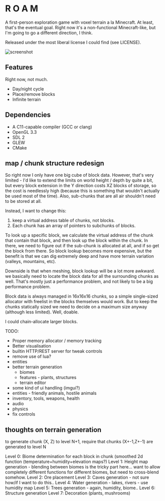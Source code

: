 # R O A M

A first-person exploration game with voxel terrain a la Minecraft. At
least, that's the eventual goal. Right now it's a non-functional
Minecraft-like, but I'm going to go a different direction, I think.

Released under the most liberal license I could find (see LICENSE).

![screenshot](http://33.media.tumblr.com/3da5329f8ec1803e36ba3714187e169f/tumblr_ndqpxtSMMc1qbhw3go1_1280.jpg)

## Features

Right now, not much.

* Day/night cycle
* Place/remove blocks
* Infinite terrain

## Dependencies

* A C11-capable compiler (GCC or clang)
* OpenGL 3.3
* SDL 2
* GLEW
* CMake

## map / chunk structure redesign

So right now I only have one big cube of block data. However, that's
very limited - I'd like to extend the limits on world height / depth
by quite a bit, but every block extension in the Y direction costs XZ
blocks of storage, so the cost is needlessly high (because this is
something that wouldn't actually be used most of the time).
Also, sub-chunks that are all air shouldn't need to be stored at all.

Instead, I want to change this:

1. keep a virtual address table of chunks, not blocks.
2. Each chunk has an array of pointers to subchunks of blocks.

To look up a specific block, we calculate the virtual address of the
chunk that contain that block, and then look up the block within the
chunk. In there, we need to figure out if the sub-chunk is allocated
at all, and if so get the block from there. So block lookup becomes
more expensive, but the benefit is that we can dig extremely deep and
have more terrain variation (valleys, mountains, etc).

Downside is that when meshing, block lookup will be a lot more
awkward. we basically need to locate the block data for all the
surrounding chunks as well. That's mostly just a performance problem,
and not likely to be a big performance problem.

Block data is always managed in 16x16x16 chunks, so a simple
single-sized allocator with freelist in the blocks themselves would
work. But to keep the chunks statically sized we need to decide on a
maximum size anyway (although less limited). Well, doable.

I could chain-allocate larger blocks.

TODO:

* Proper memory allocator / memory tracking
* Better visualisation
* builtin HTTP/REST server for tweak controls
* remove use of lua?
* entities
* better terrain generation
  * biomes
  * features - plants, structures
  * terrain editor
* some kind of ui handling (imgui?)
* entities - friendly animals, hostile animals
* inventory, tools, weapons, health
* audio
* physics
* fix controls



## thoughts on terrain generation

to generate chunk (X, Z) to level N+1,
require that chunks (X+-1,Z+-1) are generated to level N

Level 0: Biome determination for each block in chunk (smoothed 2d function (temperature+humidity+elevation maps?)
Level 1: Height map generation - blending between biomes is the tricky
part here... want to allow completely different functions for
different biomes, but need to cross-blend somehow.
Level 2: Ore placement
Level 3: Caves generation - not sure how/if I want to do this..
Level 4: Water generation - lakes, rivers - use humidity map
Level 5: Trees generation - again, humidity, biome..
Level 6: Structure generation
Level 7: Decoration (plants, mushrooms)

